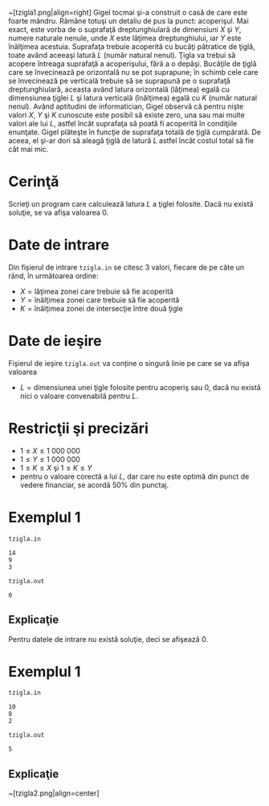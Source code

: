~[tzigla1.png|align=right]
Gigel tocmai şi-a construit o casă de care este foarte mândru. Rămâne totuşi un detaliu de pus la punct: acoperişul. Mai exact, este vorba de o suprafaţă dreptunghiulară de dimensiuni $X$ şi $Y$, numere naturale nenule, unde $X$ este lăţimea dreptunghiului, iar $Y$ este înălţimea acestuia. Suprafaţa trebuie acoperită cu bucăţi pătratice de ţiglă, toate având aceeaşi latură $L$ (număr natural nenul). Ţigla va trebui să acopere întreaga suprafaţă a acoperişului, fără a o depăşi. Bucăţile de ţiglă care se învecinează pe orizontală nu se pot suprapune; în schimb cele care se învecinează pe verticală trebuie să se suprapună pe o suprafaţă dreptunghiulară, aceasta având latura orizontală (lăţimea) egală cu dimensiunea ţiglei $L$ şi latura verticală (înălţimea) egală cu $K$ (număr natural nenul). Având aptitudini de informatician, Gigel observă că pentru nişte valori $X$, $Y$ şi $K$ cunoscute este posibil să existe zero, una sau mai multe valori ale lui $L$, astfel încât suprafaţa să poată fi acoperită în condiţiile enunţate. Gigel plăteşte în funcţie de suprafaţa totală de ţiglă cumpărată. De aceea, el şi-ar dori să aleagă ţiglă de latură $L$ astfel încât costul total să fie cât mai mic.

# Cerinţă

Scrieţi un program care calculează latura $L$ a ţiglei folosite. Dacă nu există soluţie, se va afişa valoarea $0$.

# Date de intrare

Din fișierul de intrare `tzigla.in` se citesc $3$ valori, fiecare de pe câte un rând, în următoarea ordine:
* $X = \text{lăţimea zonei care trebuie să fie acoperită}$
* $Y = \text{înălţimea zonei care trebuie să fie acoperită}$
* $K = \text{înălţimea zonei de intersecţie între două ţigle}$

# Date de ieşire

Fișierul de ieșire `tzigla.out` va conține o singură linie pe care se va afișa valoarea
* $L = \text{dimensiunea unei ţigle folosite pentru acoperiş sau} \ 0, \ \text{dacă nu există nici o valoare convenabilă pentru} \ L.$

# Restricţii şi precizări

* $1 \leq X \leq 1 \ 000 \ 000$
* $1 \leq Y \leq 1 \ 000 \ 000$
* $1 \leq K \leq X$ şi $1 \leq K \leq Y$
* pentru o valoare corectă a lui $L$, dar care nu este optimă din punct de vedere financiar, se acordă $50\%$ din punctaj.

# Exemplul 1

`tzigla.in`
```
14
9
3
```

`tzigla.out`
```
0
```

## Explicaţie

Pentru datele de intrare nu există soluţie, deci se afişează $0$.

# Exemplul 1

`tzigla.in`
```
10
8
2
```

`tzigla.out`
```
5
```

## Explicaţie

~[tzigla2.png|align=center]
